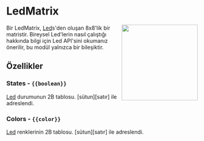 # LedMatrix

<img src="https://docs.retrogadgets.game/api/modules/LedMatrix.png" width="200" align="right">

Bir LedMatrix, [Led](./Led.md)s'den oluşan 8x8'lik bir matristir. Bireysel Led'lerin nasıl çalıştığı hakkında bilgi için Led API'sini okumanız önerilir, bu modül yalnızca bir bileşiktir.

## Özellikler

### States - `{{boolean}}`
[Led](./Led.md) durumunun 2B tablosu. [sütun][satır] ile adreslendi.

### Colors - `{{color}}`
[Led](./Led.md) renklerinin 2B tablosu. [sütun][satır] ile adreslendi.